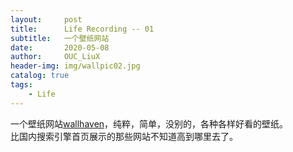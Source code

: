 ```yaml
---
layout:     post
title:      Life Recording -- 01 
subtitle:   一个壁纸网站     
date:       2020-05-08
author:     OUC_LiuX
header-img: img/wallpic02.jpg
catalog: true
tags:
    - Life
---
```


一个壁纸网站[wallhaven](https://wallhaven.cc/)，纯粹，简单，没别的，各种各样好看的壁纸。   
比国内搜索引擎首页展示的那些网站不知道高到哪里去了。